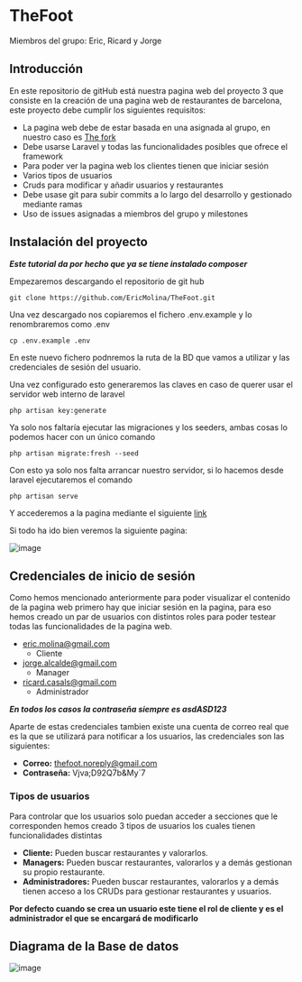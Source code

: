 # TheFoot
Miembros del grupo: Eric, Ricard y Jorge
## Introducción
En este repositorio de gitHub está nuestra pagina web del proyecto 3 que consiste en la creación de una pagina web de restaurantes de barcelona, este proyecto debe cumplir los siguientes requisitos:

* La pagina web debe de estar basada en una asignada al grupo, en nuestro caso es [The fork](https://www.thefork.es/)
* Debe usarse Laravel y todas las funcionalidades posibles que ofrece el framework
* Para poder ver la pagina web los clientes tienen que iniciar sesión
* Varios tipos de usuarios
* Cruds para modificar y añadir usuarios y restaurantes
* Debe usase git para subir commits a lo largo del desarrollo y gestionado mediante ramas
* Uso de issues asignadas a miembros del grupo y milestones

## Instalación del proyecto

**_Este tutorial da por hecho que ya se tiene instalado composer_**

Empezaremos descargando el repositorio de git hub

``` git clone https://github.com/EricMolina/TheFoot.git ```

Una vez descargado nos copiaremos el fichero .env.example y lo renombraremos como .env

``` cp .env.example .env ```

En este nuevo fichero podnremos la ruta de la BD que vamos a utilizar y las credenciales de sesión del usuario.

Una vez configurado esto generaremos las claves en caso de querer usar el servidor web interno de laravel

``` php artisan key:generate ```

Ya solo nos faltaría ejecutar las migraciones y los seeders, ambas cosas lo podemos hacer con un único comando

``` php artisan migrate:fresh --seed ```

Con esto ya solo nos falta arrancar nuestro servidor, si lo hacemos desde laravel ejecutaremos el comando

``` php artisan serve ```

Y accederemos a la pagina mediante el siguiente [link](http://127.0.0.1:8000)

Si todo ha ido bien veremos la siguiente pagina:

![image](https://github.com/EricMolina/TheFoot/assets/91189374/04a9408a-a96a-455f-a705-f54461c64ff0)

## Credenciales de inicio de sesión

Como hemos mencionado anteriormente para poder visualizar el contenido de la pagina web primero hay que iniciar sesión en la pagina, para eso hemos creado un par de usuarios con distintos roles para poder testear todas las funcionalidades de la pagina web.

* eric.molina@gmail.com
  - Cliente
* jorge.alcalde@gmail.com
  - Manager
* ricard.casals@gmail.com
  - Administrador

**_En todos los casos la contraseña siempre es asdASD123_**

Aparte de estas credenciales tambien existe una cuenta de correo real que es la que se utilizará para notificar a los usuarios, las credenciales son las siguientes:

* **Correo:** thefoot.noreply@gmail.com
* **Contraseña:** Vjva;D92Q7b&My`7

### Tipos de usuarios

Para controlar que los usuarios solo puedan acceder a secciones que le corresponden hemos creado 3 tipos de usuarios los cuales tienen funcionalidades distintas

* **Cliente:** Pueden buscar restaurantes y valorarlos.
* **Managers:** Pueden buscar restaurantes, valorarlos y a demás gestionan su propio restaurante.
* **Administradores:** Pueden buscar restaurantes, valorarlos y a demás tienen acceso a los CRUDs para gestionar restaurantes y usuarios.

**Por defecto cuando se crea un usuario este tiene el rol de cliente y es el administrador el que se encargará de modificarlo**

## Diagrama de la Base de datos

![image](https://github.com/EricMolina/TheFoot/assets/91189374/cde0b9c2-c138-446c-95f2-f4477d72ebe2)

  
